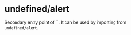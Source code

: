 # undefined/alert

Secondary entry point of ``. It can be used by importing from `undefined/alert`.
